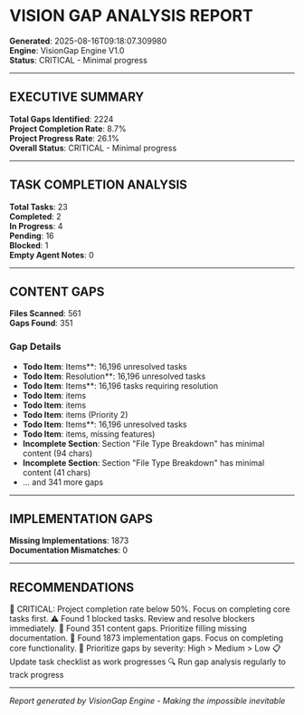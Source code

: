 # VISION GAP ANALYSIS REPORT

**Generated**: 2025-08-16T09:18:07.309980  
**Engine**: VisionGap Engine V1.0  
**Status**: CRITICAL - Minimal progress  

---

## EXECUTIVE SUMMARY

**Total Gaps Identified**: 2224  
**Project Completion Rate**: 8.7%  
**Project Progress Rate**: 26.1%  
**Overall Status**: CRITICAL - Minimal progress  

---

## TASK COMPLETION ANALYSIS

**Total Tasks**: 23  
**Completed**: 2  
**In Progress**: 4  
**Pending**: 16  
**Blocked**: 1  
**Empty Agent Notes**: 0  

---

## CONTENT GAPS

**Files Scanned**: 561  
**Gaps Found**: 351  

### Gap Details
- **Todo Item**: Items**: 16,196 unresolved tasks
- **Todo Item**: Resolution**: 16,196 unresolved tasks
- **Todo Item**: Items**: 16,196 tasks requiring resolution
- **Todo Item**: items
- **Todo Item**: items
- **Todo Item**: items (Priority 2)
- **Todo Item**: Items**: 16,196 unresolved tasks
- **Todo Item**: items, missing features)
- **Incomplete Section**: Section "File Type Breakdown" has minimal content (94 chars)
- **Incomplete Section**: Section "File Type Breakdown" has minimal content (41 chars)
- ... and 341 more gaps

---
## IMPLEMENTATION GAPS

**Missing Implementations**: 1873  
**Documentation Mismatches**: 0  

---
## RECOMMENDATIONS

🚨 CRITICAL: Project completion rate below 50%. Focus on completing core tasks first.
⚠️ Found 1 blocked tasks. Review and resolve blockers immediately.
📄 Found 351 content gaps. Prioritize filling missing documentation.
🔧 Found 1873 implementation gaps. Focus on completing core functionality.
🎯 Prioritize gaps by severity: High > Medium > Low
📋 Update task checklist as work progresses
🔍 Run gap analysis regularly to track progress

---
*Report generated by VisionGap Engine - Making the impossible inevitable*